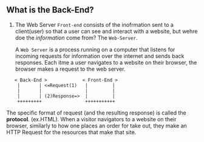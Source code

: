## What is the Back-End?

1. The Web Server
    `Front-end` consists of the inofrmation sent to a client(user) so that a user can see and interact with a website, but wehre doe the *information* come from? The `Web-Server`.

    A `Web Server` is a process running on a computer that listens for incoming requests for information over the internet and sends back responses. Each itme a user navigates to a website on their browser, the browser makes a request to the web server. 

```
   < Back-End >             < Front-End >
    |       | <=Request(1)   |         |
    |       |                |         |
    |       | (2)Response=>  |         |
    +++++++++                +++++++++++
 ```


   The specific format of request (and the resulting response) is called the **protocol**. (ex.HTML). 
   When a visitor navigators to a website on their browser, similarly to how one places an order for take out, they make an HTTP Request for the resources that make that site. 

